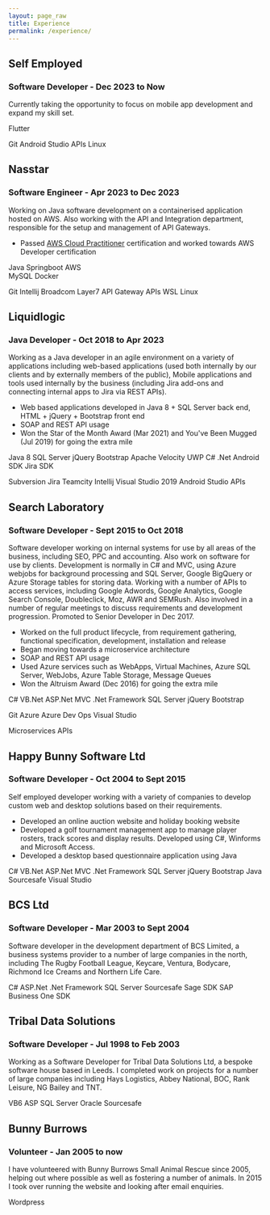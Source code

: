 ```yaml
---
layout: page_raw
title: Experience
permalink: /experience/
---
```


<div class="box">
  <h2 class="title is-5">Self Employed</h2> 
  <h3 class="subtitle is-5">Software Developer - Dec 2023 to Now</h3>

  <div class="block">    
    Currently taking the opportunity to focus on mobile app development and expand my skill set. 
  </div>

  <span class="tag is-dark">Flutter</span>

  <span class="tag is-dark">Git</span>
  <span class="tag is-dark">Android Studio</span>
  <span class="tag is-dark">APIs</span>
  <span class="tag is-dark">Linux</span>
</div>

<div class="box">
  <h2 class="title is-5">Nasstar</h2> 
  <h3 class="subtitle is-5">Software Engineer - Apr 2023 to Dec 2023</h3>

  <div class="block">    
    Working on Java software development on a containerised application hosted on AWS. Also working with the API and Integration department, responsible for the setup and management of API Gateways.
  </div>
  <div class="content">    
    <ul>
      <li>Passed <a href="https://www.credly.com/badges/8111ac42-4cb6-442a-9d42-9b2881965ebf" target="_blank">AWS Cloud Practitioner</a> certification and worked towards AWS Developer certification</li>
    </ul>
  </div>

  <span class="tag is-dark">Java</span>
  <span class="tag is-dark">Springboot</span>
  <span class="tag is-dark">AWS</span>  
  <span class="tag is-dark">MySQL</span>
  <span class="tag is-dark">Docker</span>

  <span class="tag is-dark">Git</span>
  <span class="tag is-dark">Intellij</span>
  <span class="tag is-dark">Broadcom Layer7 API Gateway</span>
  <span class="tag is-dark">APIs</span>
  <span class="tag is-dark">WSL</span>
  <span class="tag is-dark">Linux</span>
</div>

<div class="box">
  <h2 class="title is-5">Liquidlogic</h2>
  <h3 class="subtitle is-5">Java Developer - Oct 2018 to Apr 2023</h3>

  <div class="block">
    Working as a Java developer in an agile environment on a variety of applications including web-based applications (used both internally by our clients and by externally members of the public), Mobile applications and tools used internally by the business (including Jira add-ons and connecting internal apps to Jira via REST APIs).
  </div>
  <div class="content">
    <ul>
      <li>Web based applications developed in Java 8 + SQL Server back end, HTML + jQuery + Bootstrap front end</li>
      <li>SOAP and REST API usage</li>
      <li>Won the Star of the Month Award (Mar 2021) and You've Been Mugged (Jul 2019) for going the extra mile</li>
    </ul>
  </div>

  <span class="tag is-dark">Java 8</span>
  <span class="tag is-dark">SQL Server</span>
  <span class="tag is-dark">jQuery</span>
  <span class="tag is-dark">Bootstrap</span>
  <span class="tag is-dark">Apache Velocity</span>
  <span class="tag is-dark">UWP</span>
  <span class="tag is-dark">C# .Net</span>
  <span class="tag is-dark">Android SDK</span>
  <span class="tag is-dark">Jira SDK</span>

  <span class="tag is-dark">Subversion</span>
  <span class="tag is-dark">Jira</span>
  <span class="tag is-dark">Teamcity</span>
  <span class="tag is-dark">Intellij</span>
  <span class="tag is-dark">Visual Studio 2019</span>
  <span class="tag is-dark">Android Studio</span>
  <span class="tag is-dark">APIs</span>
</div>

<div class="box">
  <h2 class="title is-5">Search Laboratory</h2>
  <h3 class="subtitle is-5">Software Developer - Sept 2015 to Oct 2018</h3>
  <div class="block">
    Software developer working on internal systems for use by all areas of the business, including SEO, PPC and accounting. Also work on software for use by clients. Development is normally in C# and MVC, using Azure webjobs for background processing and SQL Server, Google BigQuery or Azure Storage tables for storing data. Working with a number of APIs to access services, including Google Adwords, Google Analytics, Google Search Console, Doubleclick, Moz, AWR and SEMRush. Also involved in a number of regular meetings to discuss requirements and development progression. Promoted to Senior Developer in Dec 2017.
  </div>

  <div class="content">
    <ul>
    <li>Worked on the full product lifecycle, from requirement gathering, functional specification, development, installation and release</li>
    <li>Began moving towards a microservice architecture</li>
    <li>SOAP and REST API usage</li>
    <li>Used Azure services such as WebApps, Virtual Machines, Azure SQL Server, WebJobs, Azure Table Storage, Message Queues</li>
    <li>Won the Altruism Award (Dec 2016) for going the extra mile</li>
    </ul>
  </div>

  <span class="tag is-dark">C#</span>
  <span class="tag is-dark">VB.Net</span>
  <span class="tag is-dark">ASP.Net</span>
  <span class="tag is-dark">MVC</span>
  <span class="tag is-dark">.Net Framework</span>
  <span class="tag is-dark">SQL Server</span>
  <span class="tag is-dark">jQuery</span>
  <span class="tag is-dark">Bootstrap</span>

  <span class="tag is-dark">Git</span>
  <span class="tag is-dark">Azure</span>
  <span class="tag is-dark">Azure Dev Ops</span>
  <span class="tag is-dark">Visual Studio</span>

  <span class="tag is-dark">Microservices</span>
  <span class="tag is-dark">APIs</span>
</div>

<div class="box">
  <h2 class="title is-5">Happy Bunny Software Ltd</h2>
  <h3 class="subtitle is-5">Software Developer - Oct 2004 to Sept 2015</h3>

  <div class="block">
    Self employed developer working with a variety of companies to develop custom web and desktop solutions based on their requirements.
  </div>

  <div class="content">
    <ul>
    <li>Developed an online auction website and holiday booking website</li>
    <li>Developed a golf tournament management app to manage player rosters, track scores and display results. Developed using C#, Winforms and Microsoft Access.</li>
    <li>Developed a desktop based questionnaire application using Java</li>
    </ul>
  </div>

  <span class="tag is-dark">C#</span>
  <span class="tag is-dark">VB.Net</span>
  <span class="tag is-dark">ASP.Net</span>
  <span class="tag is-dark">MVC</span>
  <span class="tag is-dark">.Net Framework</span>
  <span class="tag is-dark">SQL Server</span>
  <span class="tag is-dark">jQuery</span>
  <span class="tag is-dark">Bootstrap</span>
  <span class="tag is-dark">Java</span>
  <span class="tag is-dark">Sourcesafe</span>
  <span class="tag is-dark">Visual Studio</span>
</div>

<div class="box">
  <h2 class="title is-5">BCS Ltd</h2>
  <h3 class="subtitle is-5">Software Developer - Mar 2003 to Sept 2004</h3>

  <div class="block">
    Software developer in the development department of BCS Limited, a business systems provider to a number of large companies in the north, including The Rugby Football League, Keycare, Ventura, Bodycare, Richmond Ice Creams and Northern Life Care.
  </div>

  <span class="tag is-dark">C#</span>
  <span class="tag is-dark">ASP.Net</span>
  <span class="tag is-dark">.Net Framework</span>
  <span class="tag is-dark">SQL Server</span>
  <span class="tag is-dark">Sourcesafe</span>
  <span class="tag is-dark">Sage SDK</span>
  <span class="tag is-dark">SAP Business One SDK</span>
</div>

<div class="box">
  <h2 class="title is-5">Tribal Data Solutions</h2>
  <h3 class="subtitle is-5">Software Developer - Jul 1998 to Feb 2003</h3>

  <div class="block">
    Working as a Software Developer for Tribal Data Solutions Ltd, a bespoke software house based in Leeds. I completed work on projects for a number of large companies including Hays Logistics, Abbey National, BOC, Rank Leisure, NG Bailey and TNT.
  </div>

  <span class="tag is-dark">VB6</span>
  <span class="tag is-dark">ASP</span>
  <span class="tag is-dark">SQL Server</span>
  <span class="tag is-dark">Oracle</span>
  <span class="tag is-dark">Sourcesafe</span>
</div>

<div class="box">
  <h2 class="title is-5">Bunny Burrows</h2>
  <h3 class="subtitle is-5">Volunteer - Jan 2005 to now</h3>

  <div class="block">
    I have volunteered with Bunny Burrows Small Animal Rescue since 2005, helping out where possible as well as fostering a number of animals. In 2015 I took over running the website and looking after email enquiries.
  </div>

  <span class="tag is-dark">Wordpress</span>
</div>
